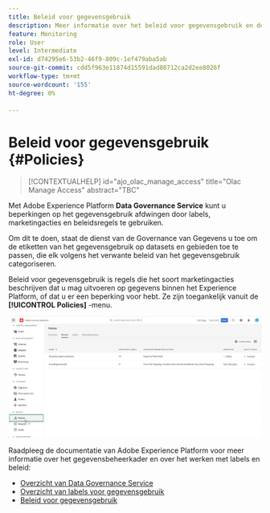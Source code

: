 ```yaml
---
title: Beleid voor gegevensgebruik
description: Meer informatie over het beleid voor gegevensgebruik en de service voor gegevensbeheer.
feature: Monitoring
role: User
level: Intermediate
exl-id: d74295e6-53b2-46f9-809c-1ef479aba5ab
source-git-commit: cdd5f963e11874d15591dad80712ca2d2ee8026f
workflow-type: tm+mt
source-wordcount: '155'
ht-degree: 0%

---
```


# Beleid voor gegevensgebruik {#Policies}

>[!CONTEXTUALHELP]
>id="ajo_olac_manage_access"
>title="Olac Manage Access"
>abstract="TBC"


Met Adobe Experience Platform **Data Governance Service** kunt u beperkingen op het gegevensgebruik afdwingen door labels, marketingacties en beleidsregels te gebruiken.

Om dit te doen, staat de dienst van de Governance van Gegevens u toe om de etiketten van het gegevensgebruik op datasets en gebieden toe te passen, die elk volgens het verwante beleid van het gegevensgebruik categoriseren.

Beleid voor gegevensgebruik is regels die het soort marketingacties beschrijven dat u mag uitvoeren op gegevens binnen het Experience Platform, of dat u er een beperking voor hebt. Ze zijn toegankelijk vanuit de **[!UICONTROL Policies]** -menu.

![](assets/policies.png)

Raadpleeg de documentatie van Adobe Experience Platform voor meer informatie over het gegevensbeheerkader en over het werken met labels en beleid:

* [Overzicht van Data Governance Service](https://experienceleague.adobe.com/docs/experience-platform/data-governance/home.html)
* [Overzicht van labels voor gegevensgebruik](https://experienceleague.adobe.com/docs/experience-platform/data-governance/labels/overview.html?lang=en)
* [Beleid voor gegevensgebruik](https://experienceleague.adobe.com/docs/experience-platform/data-governance/policies/overview.html)
